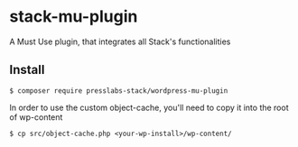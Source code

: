 # stack-mu-plugin
A Must Use plugin, that integrates all Stack's functionalities

## Install

```console
$ composer require presslabs-stack/wordpress-mu-plugin
```

In order to use the custom object-cache, you'll need to copy it into the root of wp-content

```console
$ cp src/object-cache.php <your-wp-install>/wp-content/
```
